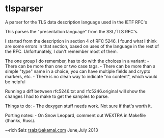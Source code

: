 tlsparser
=========

A parser for the TLS data description language used in the IETF RFC's

This parses the "presentation language" from the SSL/TLS RFC's.

I started from the description in section 4 of RFC 5246.  I found what I
think are some errors in that section, based on uses of the language
in the rest of the RFC.  Unfortunately, I don't remember most of them.

The one group I do remember, has to do with the choices in a variant:
    - There can be more than one or two case tags.
    - There can be more than a simple "type" name in a choice, you can
      have multiple fields and crypto markers, etc.
    - There is no clean way to indicate "no content", which would be helpful

Running a diff between rfc5246.txt and rfc5246.original will show the
changes I had to make to get the samples to parse.

Things to do:
    - The doxygen stuff needs work.  Not sure if that's worth it.

Porting notes:
    - On Snow Leopard, comment out WEXTRA in Makefile (thanks, Russ).

--rich $alz
  rsalz@akamai.com
  June,July 2013
